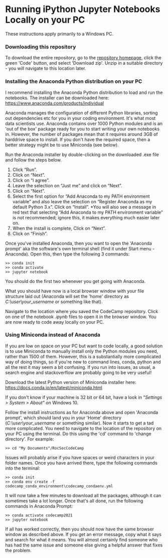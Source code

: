 # Running iPython Jupyter Notebooks Locally on your PC
These instructions apply primarily to a Windows PC. 

### Downloading this repository
To download the entire repository, go to the [repository homepage](https://github.com/wobrotson/RocSocCodeCamp), click the green 'Code' button, and select 'Download zip'. Unzip in a suitable directory - you will navigate to this location later. 

### Installing the Anaconda Python distribution on your PC
I recommend installing the Anaconda Python distribution to load and run the notebooks. The installer can be downloaded here:
https://www.anaconda.com/products/individual

Anaconda manages the configuration of different Python libraries, sorting out dependencies etc for you in your coding environment. It's what most data scientists use. Anaconda contains over 1000 Python modules and is an 'out of the box' package ready for you to start writing your own notebooks in. However, the number of packages mean that it requires around 3GB of harddrive space to install. If you don't have the required space, then a better strategy might be to use Miniconda (see below).

Run the Anaconda installer by double-clicking on the downloaded .exe file and follow the steps below.

1. Click “Run”.
2. Click on “Next”.
3. Click on “I agree”.
4. Leave the selection on “Just me” and click on “Next”.
5. Click on “Next”.
6. Select the first option for “Add Anaconda to my PATH environment variable” and also leave the selection on “Register Anaconda as my default Python 3.x”. Click on “Install”.
    *You will also see a message in red text that selecting “Add Anaconda to my PATH environment variable” is not recommended; ignore this, it makes everything much easier later on.
7. When the install is complete, Click on “Next”.
8. Click on “Finish”.

Once you've installed Anaconda, then you want to open the 'Anaconda prompt' aka the software's own terminal shell (find it under Start menu - Anaconda). Open this, then type the following 3 commands:

```shell
>> conda init
>> conda activate
>> jupyter notebook
```

You should do the first two whenever you get going with Anaconda.

What you should have now is a local browser window with your file structure laid out (Anaconda will set the 'home' directory as *C:\user\your_username* or something like that).

Navigate to the location where you saved the CodeCamp repository. Click on one of the notebook *.ipynb* files to open it in the browser window. You are now ready to code away locally on your PC.

### Using Miniconda instead of Anaconda
If you are low on space on your PC but want to code locally, a good solution is to use Miniconda to manually install only the Python modules you need, rather than 1500 of them. However, this is a substantially more complicated way of doing things, so if you're new to command lines, conda, python and all the rest it may seem a bit confusing. If you run into issues, as usual, a search engine and stackoverflow are probably going to be very useful!

Download the latest Python version of Miniconda installer here:
https://docs.conda.io/en/latest/miniconda.html

If you don't know if your machine is 32 bit or 64 bit, have a look in *"Settings > System > About"* on Windows 10.

Follow the install instructions as for Anaconda above and open 'Anaconda prompt', which should land you in your 'Home' directory (*C:\user\your_username* or something similar). Now it starts to get a tad more complicated. You need to navigate to the location of the repository on your PC using the terminal. Do this using the 'cd' command to 'change directory'. For example:

```shell
>> cd "My Documents"/RocSocCodeCamp
```

Issues will probably arise if you have spaces or weird characters in your folder names. Once you have arrived there, type the following commands into the terminal:

```shell
>> conda init
>> conda env create -f codecamp_conda_environment\codecamp_condaenv.yml
```

It will now take a few minutes to download all the packages, although it can sometimes take a lot longer.
Once that's all done, run the following commands in Anaconda Prompt:

```shell
>> conda activate codecamp2021
>> jupyter notebook
```

If all has worked correctly, then you should now have the same browser window as described above. If you get an error message, copy what it says and search for what it means. You will almost certainly find someone who has had the same issue and someone else giving a helpful answer that fixes the problem.